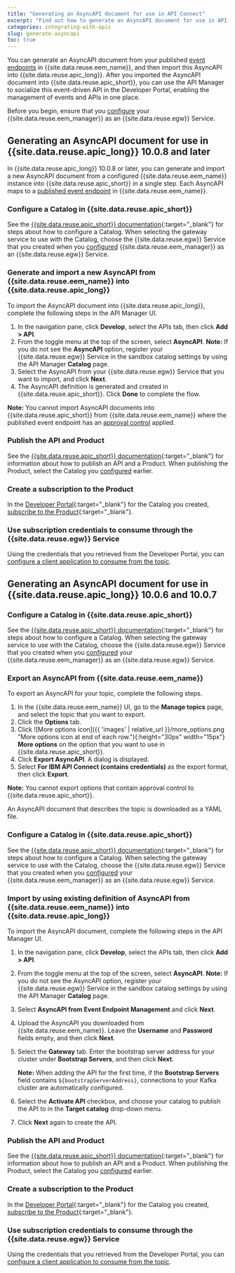 ```yaml
---
title: "Generating an AsyncAPI document for use in API Connect"
excerpt: "Find out how to generate an AsyncAPI document for use in API Connect."
categories: integrating-with-apic
slug: generate-asyncapi
toc: true
---
```


You can generate an AsyncAPI document from your published [event endpoints](../apic-eem-concepts/#api) in {{site.data.reuse.eem_name}}, and then import this AsyncAPI into {{site.data.reuse.apic_long}}. After you imported the AsyncAPI document into {{site.data.reuse.apic_short}}, you can use the API Manager to socialize this event-driven API in the Developer Portal, enabling the management of events and APIs in one place.

Before you begin, ensure that you [configure](../configure-eem-for-apic) your {{site.data.reuse.eem_manager}} as an {{site.data.reuse.egw}} Service.

## Generating an AsyncAPI document for use in {{site.data.reuse.apic_long}} 10.0.8 and later

In {{site.data.reuse.apic_long}} 10.0.8 or later, you can generate and import a new AsyncAPI document from a configured {{site.data.reuse.eem_name}} instance into {{site.data.reuse.apic_short}} in a single step. Each AsyncAPI maps to a [published event endpoint](../apic-eem-concepts/#api) in {{site.data.reuse.eem_name}}.

### Configure a Catalog in {{site.data.reuse.apic_short}}

See the [{{site.data.reuse.apic_short}} documentation](https://www.ibm.com/docs/en/api-connect/10.0.8?topic=catalogs-creating-configuring){:target="_blank"} for steps about how to configure a Catalog. When selecting the gateway service to use with the Catalog, choose the {{site.data.reuse.egw}} Service that you created when you [configured](../configure-eem-for-apic) {{site.data.reuse.eem_manager}} as an {{site.data.reuse.egw}} Service.

### Generate and import a new AsyncAPI from {{site.data.reuse.eem_name}} into {{site.data.reuse.apic_long}}

To import the AsyncAPI document into {{site.data.reuse.apic_long}}, complete the following steps in the API Manager UI.

1. In the navigation pane, click **Develop**, select the APIs tab, then click **Add > API**.
2. From the toggle menu at the top of the screen, select **AsyncAPI**.
   **Note:** If you do not see the **AsyncAPI** option, register your {{site.data.reuse.egw}} Service in the sandbox catalog settings by using the API Manager **Catalog** page.
3. Select the AsyncAPI from your {{site.data.reuse.egw}} Service that you want to import, and click **Next**.
4. The AsyncAPI definition is generated and created in {{site.data.reuse.apic_short}}. Click **Done** to complete the flow.

**Note:** You cannot import AsyncAPI documents into {{site.data.reuse.apic_short}} from {{site.data.reuse.eem_name}} where the published event endpoint has an [approval control](../apic-eem-concepts/#policy) applied. 

### Publish the API and Product

See the [{{site.data.reuse.apic_short}} documentation](https://www.ibm.com/docs/en/api-connect/10.0.8?topic=definitions-publishing-api){:target="_blank"} for information about how to publish an API and a Product. When publishing the Product, select the Catalog you [configured](#configure-a-catalog-in-api-connect) earlier.

### Create a subscription to the Product

In the [Developer Portal](https://www.ibm.com/docs/en/api-connect/10.0.8?topic=developer-portal-socialize-your-apis){:target="_blank"} for the Catalog you created, [subscribe to the Product](https://www.ibm.com/docs/en/api-connect/10.0.8?topic=portal-exploring-apis-products-in-developer){:target="_blank"}.

### Use subscription credentials to consume through the {{site.data.reuse.egw}} Service

Using the credentials that you retrieved from the Developer Portal, you can [configure a client application to consume from the topic](../../subscribe/configure-your-application-to-connect).

## Generating an AsyncAPI document for use in {{site.data.reuse.apic_long}} 10.0.6 and 10.0.7

### Configure a Catalog in {{site.data.reuse.apic_short}}

See the [{{site.data.reuse.apic_short}} documentation](https://www.ibm.com/docs/en/api-connect/10.0.x?topic=catalogs-creating-configuring){:target="_blank"} for steps about how to configure a Catalog. When selecting the gateway service to use with the Catalog, choose the {{site.data.reuse.egw}} Service that you created when you [configured](../configure-eem-for-apic) your {{site.data.reuse.eem_manager}} as an {{site.data.reuse.egw}} Service.

### Export an AsyncAPI from {{site.data.reuse.eem_name}}

To export an AsyncAPI for your topic, complete the following steps.

1. In the {{site.data.reuse.eem_name}} UI, go to the **Manage topics** page, and select the topic that you want to export.
1. Click the **Options** tab.
1. Click ![More options icon]({{ 'images' | relative_url }}/more_options.png "More options icon at end of each row."){:height="30px" width="15px"} **More options** on the option that you want to use in {{site.data.reuse.apic_short}}.
1. Click **Export AsyncAPI**. A dialog is displayed. 
1. Select **For IBM API Connect (contains credentials)** as the export format, then click **Export**.

**Note:** You cannot export options that contain approval control to {{site.data.reuse.apic_short}}. 

An AsyncAPI document that describes the topic is downloaded as a YAML file.

### Configure a Catalog in {{site.data.reuse.apic_short}}

See the [{{site.data.reuse.apic_short}} documentation](https://www.ibm.com/docs/en/api-connect/10.0.x?topic=catalogs-creating-configuring){:target="_blank"} for steps about how to configure a Catalog. When selecting the gateway service to use with the Catalog, choose the {{site.data.reuse.egw}} Service that you created when you [configured](../configure-eem-for-apic) your {{site.data.reuse.eem_manager}} as an {{site.data.reuse.egw}} Service.

### Import by using existing definition of AsyncAPI from {{site.data.reuse.eem_name}} into {{site.data.reuse.apic_long}}

To import the AsyncAPI document, complete the following steps in the API Manager UI.

1. In the navigation pane, click **Develop**, select the APIs tab, then click **Add > API**.
2. From the toggle menu at the top of the screen, select **AsyncAPI**.
   **Note:** If you do not see the AsyncAPI option, register your {{site.data.reuse.egw}} Service in the sandbox catalog settings by using the API Manager **Catalog** page.
3. Select **AsyncAPI from Event Endpoint Management** and click **Next**.
4. Upload the AsyncAPI you downloaded from {{site.data.reuse.eem_name}}. Leave the **Username** and **Password** fields empty, and then click **Next**.
5. Select the **Gateway** tab. Enter the bootstrap server address for your cluster under **Bootstrap Servers**, and then click **Next**. 

   **Note:** When adding the API for the first time, if the **Bootstrap Servers** field contains `${bootstrapServerAddress}`, connections to your Kafka cluster are automatically configured.
6. Select the **Activate API** checkbox, and choose your catalog to publish the API to in the **Target catalog** drop-down menu.
7. Click **Next** again to create the API.

### Publish the API and Product

See the [{{site.data.reuse.apic_short}} documentation](https://www.ibm.com/docs/en/api-connect/10.0.x?topic=definitions-publishing-api){:target="_blank"} for information about how to publish an API and a Product. When publishing the Product, select the Catalog you [configured](#configure-a-catalog-in-api-connect) earlier.

### Create a subscription to the Product

In the [Developer Portal](https://www.ibm.com/docs/en/api-connect/10.0.x?topic=developer-portal-socialize-your-apis){:target="_blank"} for the Catalog you created, [subscribe to the Product](https://www.ibm.com/docs/en/api-connect/10.0.x?topic=portal-exploring-apis-products-in-developer){:target="_blank"}.

### Use subscription credentials to consume through the {{site.data.reuse.egw}} Service

Using the credentials that you retrieved from the Developer Portal, you can [configure a client application to consume from the topic](../../subscribe/configure-your-application-to-connect).
